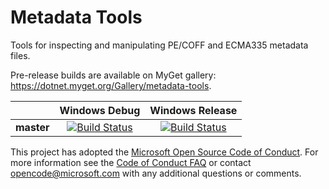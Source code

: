 # Metadata Tools

Tools for inspecting and manipulating PE/COFF and ECMA335 metadata files.

Pre-release builds are available on MyGet gallery: https://dotnet.myget.org/Gallery/metadata-tools.

[//]: # (Begin current test results)

|          |Windows Debug|Windows Release|
|:--------:|:-----------:|:-------------:|
|**master**|[![Build Status](https://ci2.dot.net/job/dotnet_metadata-tools/job/master/job/windows_debug/badge/icon)](https://ci2.dot.net/job/dotnet_metadata-tools/job/master/job/windows_debug/)|[![Build Status](https://ci2.dot.net/job/dotnet_metadata-tools/job/master/job/windows_release/badge/icon)](https://ci2.dot.net/job/dotnet_metadata-tools/job/master/job/windows_release/)|

[//]: # (End current test results)

This project has adopted the [Microsoft Open Source Code of Conduct](https://opensource.microsoft.com/codeofconduct/).  For more information see the [Code of Conduct FAQ](https://opensource.microsoft.com/codeofconduct/faq/) or contact [opencode@microsoft.com](mailto:opencode@microsoft.com) with any additional questions or comments.

